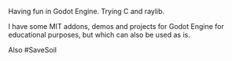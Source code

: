 Having fun in Godot Engine. Trying C and raylib.

I have some MIT addons, demos and projects for Godot Engine for educational purposes, but which can also be used as is.

Also #SaveSoil
<!---
boukew99/boukew99 is a ✨ special ✨ repository because its `README.md` (this file) appears on your GitHub profile.
You can click the Preview link to take a look at your changes.
--->
